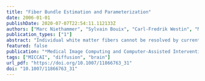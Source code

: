 ```yaml
---
title: "Fiber Bundle Estimation and Parameterization"
date: 2006-01-01
publishDate: 2020-07-07T22:54:11.112133Z
authors: ["Marc Niethammer", "Sylvain Bouix", "Carl-Fredrik Westin", "Martha Elizabeth Shenton"]
publication_types: ["1"]
abstract: "Individual white matter fibers cannot be resolved by current magnetic resonance (MR) technology. Many fibers of a fiber bundle will pass through an individual volume element (voxel). Individual visualized fiber tracts are thus the result of interpolation on a relatively coarse voxel grid, and an infinite number of them may be generated in a given volume by interpolation. This paper aims at creating a level set representation of a fiber bundle to describe this apparent continuum of fibers. It further introduces a coordinate system warped to the fiber bundle geometry, allowing for the definition of geometrically meaningful fiber bundle measures."
featured: false
publication: "*Medical Image Computing and Computer-Assisted Intervention - MICCAI 2006, 9th International Conference, Copenhagen, Denmark, October 1-6, 2006, Proceedings, Part II*"
tags: ["MICCAI", "diffusion", "brain"]
url_pdf: "https://doi.org/10.1007/11866763_31"
doi: "10.1007/11866763_31"
---
```


